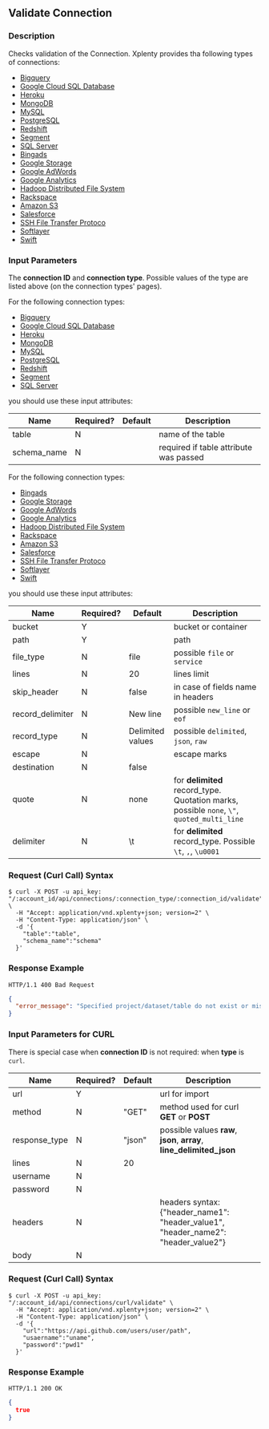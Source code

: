 ## Validate Connection

### Description
Checks validation of the Connection. Xplenty provides tha following types of connections:

* [Bigquery](https://github.com/xplenty/xplenty-api-doc-v2/blob/master/resources/connections/bigquery-connection.md)
* [Google Cloud SQL Database](https://github.com/xplenty/xplenty-api-doc-v2/blob/master/resources/connections/googlecloud.md)
* [Heroku](https://github.com/xplenty/xplenty-api-doc-v2/blob/master/resources/connections/heroku-connection.md)
* [MongoDB](https://github.com/xplenty/xplenty-api-doc-v2/blob/master/resources/connections/mongo-connection.md)
* [MySQL](https://github.com/xplenty/xplenty-api-doc-v2/blob/master/resources/connections/mysql-connection.md)
* [PostgreSQL](https://github.com/xplenty/xplenty-api-doc-v2/blob/master/resources/connections/postgres-connection.md)
* [Redshift](https://github.com/xplenty/xplenty-api-doc-v2/blob/master/resources/connections/redshift-connection.md)
* [Segment](https://github.com/xplenty/xplenty-api-doc-v2/blob/master/resources/connections/segment-connection.md)
* [SQL Server](https://github.com/xplenty/xplenty-api-doc-v2/blob/master/resources/connections/sqlserver-connection.md)
* [Bingads](https://github.com/xplenty/xplenty-api-doc-v2/blob/master/resources/connections/bingads-connection.md)
* [Google Storage](https://github.com/xplenty/xplenty-api-doc-v2/blob/master/resources/connections/gs-connection.md)
* [Google AdWords](https://github.com/xplenty/xplenty-api-doc-v2/blob/master/resources/connections/adwords-connection.md)
* [Google Analytics](https://github.com/xplenty/xplenty-api-doc-v2/blob/master/resources/connections/analytics-connection.md)
* [Hadoop Distributed File System](https://github.com/xplenty/xplenty-api-doc-v2/blob/master/resources/connections/hdfs-connection.md)
* [Rackspace](https://github.com/xplenty/xplenty-api-doc-v2/blob/master/resources/connections/rackspace-connection.md)
* [Amazon S3](https://github.com/xplenty/xplenty-api-doc-v2/blob/master/resources/connections/s3-connection.md)
* [Salesforce](https://github.com/xplenty/xplenty-api-doc-v2/blob/master/resources/connections/salfesforce-connection.md)
* [SSH File Transfer Protoco](https://github.com/xplenty/xplenty-api-doc-v2/blob/master/resources/connections/sftp-connection.md)
* [Softlayer](https://github.com/xplenty/xplenty-api-doc-v2/blob/master/resources/connections/softlayer-connection.md)
* [Swift](https://github.com/xplenty/xplenty-api-doc-v2/blob/master/resources/connections/swift-connection.md)

### Input Parameters
The **connection ID** and **connection type**. Possible values of the type are listed above (on the connection types' pages).

For the following connection types:

* [Bigquery](https://github.com/xplenty/xplenty-api-doc-v2/blob/master/resources/connections/bigquery-connection.md)
* [Google Cloud SQL Database](https://github.com/xplenty/xplenty-api-doc-v2/blob/master/resources/connections/googlecloud.md)
* [Heroku](https://github.com/xplenty/xplenty-api-doc-v2/blob/master/resources/connections/heroku-connection.md)
* [MongoDB](https://github.com/xplenty/xplenty-api-doc-v2/blob/master/resources/connections/mongo-connection.md)
* [MySQL](https://github.com/xplenty/xplenty-api-doc-v2/blob/master/resources/connections/mysql-connection.md)
* [PostgreSQL](https://github.com/xplenty/xplenty-api-doc-v2/blob/master/resources/connections/postgres-connection.md)
* [Redshift](https://github.com/xplenty/xplenty-api-doc-v2/blob/master/resources/connections/redshift-connection.md)
* [Segment](https://github.com/xplenty/xplenty-api-doc-v2/blob/master/resources/connections/segment-connection.md)
* [SQL Server](https://github.com/xplenty/xplenty-api-doc-v2/blob/master/resources/connections/sqlserver-connection.md)

you should use these input attributes:

|Name|Required?|Default|Description|
|----|---------|-------|-----------|
table|N| |name of the table
schema_name|N| |required if table attribute was passed


For the following connection types:

* [Bingads](https://github.com/xplenty/xplenty-api-doc-v2/blob/master/resources/connections/bingads-connection.md)
* [Google Storage](https://github.com/xplenty/xplenty-api-doc-v2/blob/master/resources/connections/gs-connection.md)
* [Google AdWords](https://github.com/xplenty/xplenty-api-doc-v2/blob/master/resources/connections/adwords-connection.md)
* [Google Analytics](https://github.com/xplenty/xplenty-api-doc-v2/blob/master/resources/connections/analytics-connection.md)
* [Hadoop Distributed File System](https://github.com/xplenty/xplenty-api-doc-v2/blob/master/resources/connections/hdfs-connection.md)
* [Rackspace](https://github.com/xplenty/xplenty-api-doc-v2/blob/master/resources/connections/rackspace-connection.md)
* [Amazon S3](https://github.com/xplenty/xplenty-api-doc-v2/blob/master/resources/connections/s3-connection.md)
* [Salesforce](https://github.com/xplenty/xplenty-api-doc-v2/blob/master/resources/connections/salfesforce-connection.md)
* [SSH File Transfer Protoco](https://github.com/xplenty/xplenty-api-doc-v2/blob/master/resources/connections/sftp-connection.md)
* [Softlayer](https://github.com/xplenty/xplenty-api-doc-v2/blob/master/resources/connections/softlayer-connection.md)
* [Swift](https://github.com/xplenty/xplenty-api-doc-v2/blob/master/resources/connections/swift-connection.md)

you should use these input attributes:

|Name|Required?|Default|Description|
|----|---------|-------|-----------|
bucket|Y| |bucket or container
path|Y| |path
file_type|N|file|possible `file` or `service`
lines|N|20|lines limit
skip_header|N|false|in case of fields name in headers
record_delimiter|N|New line|possible `new_line` or `eof`
record_type|N|Delimited values|possible `delimited`, `json`, `raw`
escape|N| |escape marks
destination|N|false|
quote|N|none|for **delimited** record_type. Quotation marks, possible `none`, `\"`, `quoted_multi_line`
delimiter|N|\t|for **delimited** record_type. Possible `\t`, `,`, `\u0001`


### Request (Curl Call) Syntax
```shell
$ curl -X POST -u api_key: "/:account_id/api/connections/:connection_type/:connection_id/validate" \
  -H "Accept: application/vnd.xplenty+json; version=2" \
  -H "Content-Type: application/json" \
  -d '{
    "table":"table",
    "schema_name":"schema"
  }'
```

### Response Example
```HTTP
HTTP/1.1 400 Bad Request
```

```json
{
  "error_message": "Specified project/dataset/table do not exist or missing privileges."
}
```

### Input Parameters for CURL
There is special case when **connection ID** is not required: when **type** is `curl`.

|Name|Required?|Default|Description|
|----|---------|-------|-----------|
|url|Y| |url for import
|method|N|"GET"|method used for curl **GET** or **POST**
|response_type|N|"json"|possible values **raw**, **json**, **array**, **line_delimited_json**
|lines|N|20|
|username|N| |
|password|N| |
|headers|N| |headers syntax: {"header_name1": "header_value1", "header_name2": "header_value2"}
|body|N| |

### Request (Curl Call) Syntax
```shell
$ curl -X POST -u api_key: "/:account_id/api/connections/curl/validate" \
  -H "Accept: application/vnd.xplenty+json; version=2" \
  -H "Content-Type: application/json" \
  -d '{
    "url":"https://api.github.com/users/user/path",
    "usaername":"uname",
    "password":"pwd1"
  }'
```

### Response Example
```HTTP
HTTP/1.1 200 OK
```

```json
{
  true
}
```
